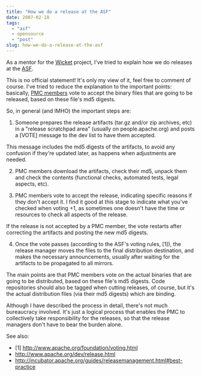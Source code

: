 ```yaml
---
title: "How we do a release at the ASF"
date: 2007-02-10
tags: 
  - "asf"
  - opensource
  - "post"
slug: how-we-do-a-release-at-the-asf
---
```


As a mentor for the [Wicket](http://incubator.apache.org/projects/wicket.html) project, I've tried to explain how we do releases at the [ASF](http://apache.org).

This is no official statement! It's only my view of it, feel free to comment of course. I've tried to reduce the explanation to the important points: basically, [PMC members](http://apache.org/foundation/how-it-works.html#roles) vote to accept the binary files that are going to be released, based on these file's md5 digests.

So, in general (and IMHO) the important steps are:

1) Someone prepares the release artifacts (tar.gz and/or zip archives, etc) in a "release scratchpad area" (usually on people.apache.org) and posts a \[VOTE\] message to the dev list to have them accepted.

This message includes the md5 digests of the artifacts, to avoid any confusion if they're updated later, as happens when adjustments are needed.

2) PMC members download the artifacts, check their md5, unpack them and check the contents (functional checks, automated tests, legal aspects, etc).

3) PMC members vote to accept the release, indicating specific reasons if they don't accept it. I find it good at this stage to indicate what you've checked when voting +1, as sometimes one doesn't have the time or resources to check all aspects of the release.

If the release is not accepted by a PMC member, the vote restarts after correcting the artifacts and posting the new md5 digests.

4) Once the vote passes (according to the ASF's voting rules, \[1\]), the release manager moves the files to the final distribution destination, and makes the necessary announcements, usually after waiting for the artifacts to be propagated to all mirrors.

The main points are that PMC members vote on the actual binaries that are going to be distributed, based on these file's md5 digests. Code repositories should also be tagged when cutting releases, of course, but it's the actual distribution files (via their md5 digests) which are binding.

Although I have described the process in detail, there's not much bureaucracy involved. It's just a logical process that enables the PMC to collectively take responsibility for the releases, so that the release managers don't have to bear the burden alone.

See also:

- \[1\] http://www.apache.org/foundation/voting.html
- http://www.apache.org/dev/release.html
- http://incubator.apache.org/guides/releasemanagement.html#best-practice
